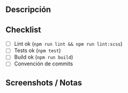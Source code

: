 ## Descripción

## Checklist
- [ ] Lint ok (`npm run lint && npm run lint:scss`)
- [ ] Tests ok (`npm test`)
- [ ] Build ok (`npm run build`)
- [ ] Convención de commits

## Screenshots / Notas
